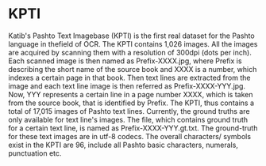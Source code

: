 # KPTI
Katib's Pashto Text Imagebase (KPTI) is the first real dataset for the Pashto language in thefield of OCR.
The KPTI contains 1,026 images. All the images are acquired by scanning them with a resolution of 300dpi (dots per inch). Each scanned image is then named as Prefix-XXXX.jpg, where Prefix is describing the short name of the source book and XXXX is a number, which indexes a certain page in that book. Then text lines are extracted from the image and each text line image is then referred as Prefix-XXXX-YYY.jpg. Now, YYY represents a certain line in a page number XXXX, which is taken from the source book, that is identified by Prefix. The KPTI, thus contains a total of 17,015 images of Pashto text lines. Currently, the ground truths are only available for text line's images. The file, which contains ground truth for a certain text line, is named as Prefix-XXXX-YYY.gt.txt. The ground-truth for these text images are in utf-8 codecs. The overall characters/ symbols exist in the KPTI are 96, include all Pashto basic characters, numerals, punctuation etc.
